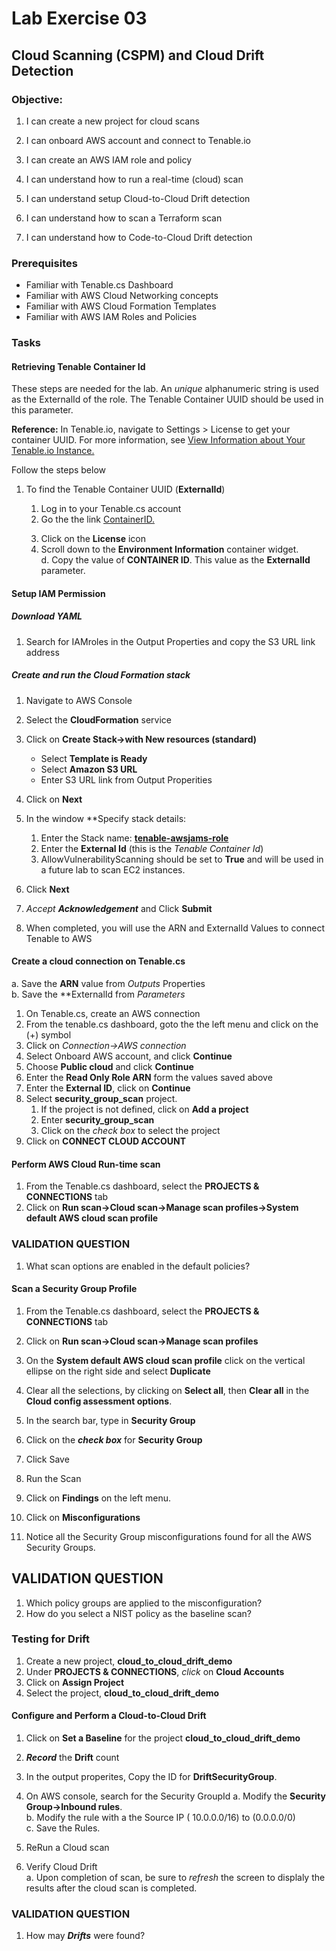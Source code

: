 # Lab Exercise 03

## Cloud Scanning (CSPM) and Cloud Drift Detection

### Objective:

1.  I can create a new project for cloud scans
1.  I can onboard AWS account and connect to Tenable.io 
1.  I can create an AWS IAM role and policy
1.  I can understand how to run a real-time (cloud) scan
1.  I can understand setup Cloud-to-Cloud Drift detection

1.  I can understand how to scan a Terraform scan
1.  I can understand how to Code-to-Cloud Drift detection

### Prerequisites
- Familiar with Tenable.cs Dashboard 
- Familiar with AWS Cloud Networking concepts
- Familiar with AWS Cloud Formation Templates
- Familiar with AWS IAM Roles and Policies

### Tasks

#### Retrieving Tenable Container Id
These steps are needed for the lab. An *unique* alphanumeric string is used as the ExternalId of the role.   The Tenable Container UUID should be used in this parameter.

**Reference:** In Tenable.io, navigate to Settings > License to get your container UUID. For more information, see <a href="https://docs.tenable.com/tenableio/Content/Platform/Settings/License/ViewLicenseInformation.htm" target="_blank" rel="nofollow noopener noreferrer"> View Information about Your Tenable.io Instance. </a>

Follow the steps below

1.  To find the Tenable Container UUID (**ExternalId**)

    1.  Log in to your Tenable.cs account
    1.  Go the the link <a href="https://cloud.tenable.com/tio/app.html#/settings/" target="_blank" rel="nofollow noopener noreferrer">ContainerID.</a>  <p>
    1.  Click on the **License** icon
    1.  Scroll down to the **Environment Information** container widget.    
  d.  Copy the value of **CONTAINER ID**.   This value as the  **ExternalId** parameter.   


#### Setup IAM Permission
##### Download YAML 
1.  Search for IAMroles in the Output Properties and copy the S3 URL link address

##### Create and run the Cloud Formation stack

1.  Navigate to AWS Console
1.  Select the **CloudFormation** service
1.  Click on **Create Stack->with New resources (standard)**
	  - Select **Template is Ready** 
    - Select **Amazon S3 URL**
    - Enter S3 URL link from Output Properities
1.	Click on **Next**
1.  In the window **Specify stack details:  
    1.  Enter the Stack name:  <u>**tenable-awsjams-role**</u>
    1.  Enter the **External Id** (this is the *Tenable Container Id*)
    1.  AllowVulnerabilityScanning should be set to **True** and will be used in a future lab to scan EC2 instances.
1.  Click **Next**
1.  *Accept* ***Acknowledgement*** and Click **Submit**

    
1.  When completed, you will use the ARN and ExternalId Values to connect Tenable to AWS  

#### Create a cloud connection on Tenable.cs

  a.  Save the **ARN** value from *Outputs* Properties  
  b.  Save the **ExternalId from *Parameters*</p><p>

1.  On Tenable.cs, create an AWS connection
1.  From the tenable.cs dashboard, goto the the left menu and click on the (+) symbol
1.  Click on *Connection->AWS connection*
1.  Select Onboard AWS account, and click **Continue**
1.  Choose **Public cloud** and click **Continue**
1.  Enter the **Read Only Role ARN** form the values saved above
1.  Enter the **External ID**, click on **Continue**
1.  Select **security_group_scan** project.  
    1.  If the project is not defined, click on **Add a project**
    1.  Enter **security_group_scan**  
    1.  Click on the *check box* to select the project
1.  Click on **CONNECT CLOUD ACCOUNT**

#### Perform AWS Cloud Run-time scan
1.  From the Tenable.cs dashboard, select the **PROJECTS & CONNECTIONS** tab
1.  Click on **Run scan->Cloud scan->Manage scan profiles->System default AWS cloud scan profile**

### VALIDATION QUESTION ###
1.  What scan options are enabled in the default policies?

#### Scan a Security Group Profile
1.  From the Tenable.cs dashboard, select the **PROJECTS & CONNECTIONS** tab
1.  Click on **Run scan->Cloud scan->Manage scan profiles**
1.  On the **System default AWS cloud scan profile** click on the vertical ellipse on the right side and select **Duplicate**
1.  Clear all the selections, by clicking on **Select all**, then **Clear all** in the **Cloud config assessment options**.
1.  In the search bar, type in **Security Group**
1.  Click on the ***check box*** for **Security Group**
1.  Click Save
1.  Run the Scan

1.  Click on **Findings** on the left menu.
1.  Click on **Misconfigurations**
1.  Notice all the Security Group misconfigurations found for all the AWS Security Groups.

## VALIDATION QUESTION 
1.  Which policy groups are applied to the misconfiguration?
1.  How do you select a NIST policy as the baseline scan?


### Testing for Drift

1.  Create a new project, **cloud_to_cloud_drift_demo**
1.  Under **PROJECTS & CONNECTIONS**, *click* on **Cloud Accounts**
1.  Click on **Assign Project**
1.  Select the project, **cloud_to_cloud_drift_demo**
    
#### Configure and Perform a Cloud-to-Cloud Drift


1.  Click on **Set a Baseline** for the project **cloud_to_cloud_drift_demo**
1.  ***Record*** the **Drift** count
1. In the output properites, Copy the ID for <b>DriftSecurityGroup</b>.
12.  On AWS console, search for the Security GroupId
  a.  Modify the **Security Group->Inbound rules**.  
  b.  Modify the rule with a the Source IP ( 10.0.0.0/16) to (0.0.0.0/0)  
  c.  Save the Rules.

13.  ReRun a Cloud scan
14.  Verify Cloud Drift  
a.  Upon completion of scan, be sure to *refresh* 
the screen to displaly the results after the cloud scan is completed.   

</p>

### VALIDATION QUESTION

1.  How may ***Drifts*** were found? 